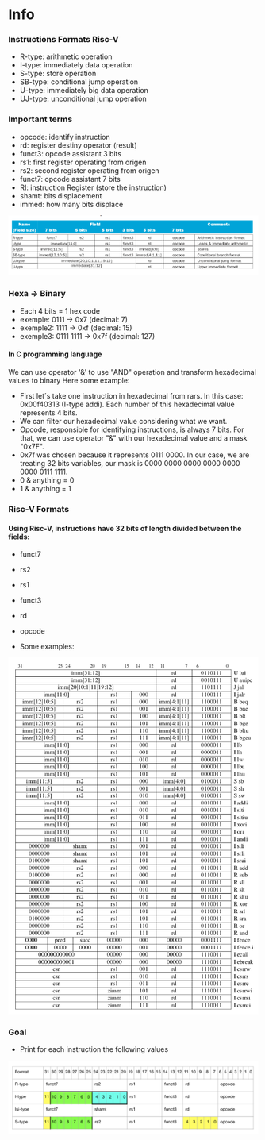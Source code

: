 # Info

### Instructions Formats Risc-V

- R-type: arithmetic operation
- I-type: immediately data operation
- S-type: store operation
- SB-type: conditional jump operation
- U-type: immediately big data operation
- UJ-type: unconditional jump operation

### Important terms

- opcode: identify instruction
- rd: register destiny operator (result)
- funct3: opcode assistant 3 bits
- rs1: first register operating from origen
- rs2: second register operating from origen
- funct7: opcode assistant 7 bits
- RI: instruction Register (store the instruction)
- shamt: bits displacement
- immed: how many bits displace

![img.png](img.png)

### Hexa -> Binary
- Each 4 bits = 1 hex code
- exemple: 0111 -> 0x7 (decimal: 7)
- exemple2: 1111 -> 0xf (decimal: 15)
- exemple3: 0111 1111 -> 0x7f (decimal: 127)

#### In C programming language
We can use operator '&' to use "AND" operation and transform hexadecimal values to binary
Here some example:

- First let´s take one instruction in hexadecimal from rars. In this case: 0x00f40313 (I-type addi). Each number of this hexadecimal value represents 4 bits.
- We can filter our hexadecimal value considering what we want.
- Opcode, responsible for identifying instructions, is always 7 bits. For that, we can use operator "&" with our hexadecimal value and a mask "0x7F".
- 0x7f was chosen because it represents 0111 0000. In our case, we are treating 32 bits variables, our mask is 0000 0000 0000 0000 0000 0000 0111 1111. 
- 0 & anything = 0
- 1 & anything = 1

### Risc-V Formats
#### Using Risc-V, instructions have 32 bits of length divided between the fields:
- funct7
- rs2
- rs1
- funct3
- rd
- opcode


- Some examples:

![img_1.png](img_1.png)

### Goal

- Print for each instruction the following values

![img_2.png](img_2.png)
